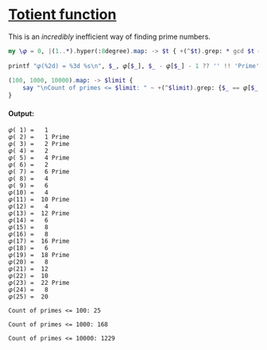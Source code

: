 [1]: https://rosettacode.org/wiki/Totient_function

# [Totient function][1]

This is an *incredibly* inefficient way of finding prime numbers.






```raku
my \𝜑 = 0, |(1..*).hyper(:8degree).map: -> $t { +(^$t).grep: * gcd $t == 1 };
 
printf "𝜑(%2d) = %3d %s\n", $_, 𝜑[$_], $_ - 𝜑[$_] - 1 ?? '' !! 'Prime' for 1 .. 25;
 
(100, 1000, 10000).map: -> $limit {
    say "\nCount of primes <= $limit: " ~ +(^$limit).grep: {$_ == 𝜑[$_] + 1}
}
```

#### Output:
```
𝜑( 1) =   1
𝜑( 2) =   1 Prime
𝜑( 3) =   2 Prime
𝜑( 4) =   2
𝜑( 5) =   4 Prime
𝜑( 6) =   2
𝜑( 7) =   6 Prime
𝜑( 8) =   4
𝜑( 9) =   6
𝜑(10) =   4
𝜑(11) =  10 Prime
𝜑(12) =   4
𝜑(13) =  12 Prime
𝜑(14) =   6
𝜑(15) =   8
𝜑(16) =   8
𝜑(17) =  16 Prime
𝜑(18) =   6
𝜑(19) =  18 Prime
𝜑(20) =   8
𝜑(21) =  12
𝜑(22) =  10
𝜑(23) =  22 Prime
𝜑(24) =   8
𝜑(25) =  20

Count of primes <= 100: 25

Count of primes <= 1000: 168

Count of primes <= 10000: 1229
```